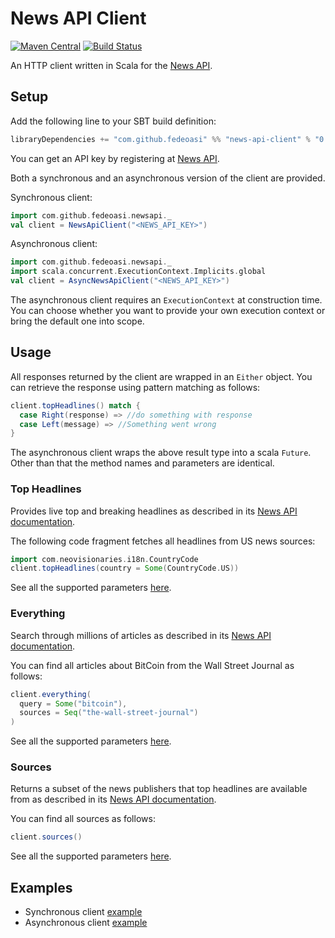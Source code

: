 # News API Client

[![Maven Central](https://maven-badges.herokuapp.com/maven-central/com.github.fedeoasi/news-api-client_2.12/badge.svg)](
https://maven-badges.herokuapp.com/maven-central/com.github.fedeoasi/news-api-client_2.12)
[![Build Status](https://travis-ci.org/fedeoasi/news-api-client.svg?branch=master)](https://travis-ci.org/fedeoasi/news-api-client)

An HTTP client written in Scala for the [News API](https://newsapi.org).

## Setup

Add the following line to your SBT build definition:

```scala
libraryDependencies += "com.github.fedeoasi" %% "news-api-client" % "0.4"
```

You can get an API key by registering at [News API](https://newsapi.org/account).

Both a synchronous and an asynchronous version of the client are provided.

Synchronous client:

```scala
import com.github.fedeoasi.newsapi._
val client = NewsApiClient("<NEWS_API_KEY>")
```

Asynchronous client:

```scala
import com.github.fedeoasi.newsapi._
import scala.concurrent.ExecutionContext.Implicits.global
val client = AsyncNewsApiClient("<NEWS_API_KEY>")
```

The asynchronous client requires an `ExecutionContext` at construction
time. You can choose whether you want to provide your own execution
context or bring the default one into scope.

## Usage

All responses returned by the client are wrapped in an `Either` object. You can
retrieve the response using pattern matching as follows:

```scala
client.topHeadlines() match {
  case Right(response) => //do something with response
  case Left(message) => //Something went wrong
}
```

The asynchronous client wraps the above result type into a scala `Future`.
Other than that the method names and parameters are identical.

### Top Headlines

Provides live top and breaking headlines as described in its
[News API documentation](https://newsapi.org/docs/endpoints/top-headlines).

The following code fragment fetches all headlines from US news sources:

```scala
import com.neovisionaries.i18n.CountryCode
client.topHeadlines(country = Some(CountryCode.US))
```

See all the supported parameters [here](
https://github.com/fedeoasi/news-api-client/blob/7040e778697c25a1a5073701e3b4af0125b549ef/src/main/scala/com/github/fedeoasi/newsapi/NewsApiClient.scala#L18).

### Everything

Search through millions of articles as described in its
[News API documentation](https://newsapi.org/docs/endpoints/everything).

You can find all articles about BitCoin from the Wall Street Journal as
follows:

```scala
client.everything(
  query = Some("bitcoin"),
  sources = Seq("the-wall-street-journal")
)
```

See all the supported parameters [here](
https://github.com/fedeoasi/news-api-client/blob/7040e778697c25a1a5073701e3b4af0125b549ef/src/main/scala/com/github/fedeoasi/newsapi/NewsApiClient.scala#L39).

### Sources

Returns a subset of the news publishers that top headlines are available
from as described in its
[News API documentation](https://newsapi.org/docs/endpoints/sources).

You can find all sources as follows:

```scala
client.sources()
```

See all the supported parameters [here](
https://github.com/fedeoasi/news-api-client/blob/7040e778697c25a1a5073701e3b4af0125b549ef/src/main/scala/com/github/fedeoasi/newsapi/NewsApiClient.scala#L67).

## Examples

- Synchronous client [example](https://github.com/fedeoasi/news-api-client/blob/master/src/main/scala/com/github/fedeoasi/newsapi/SampleMain.scala)
- Asynchronous client [example](https://github.com/fedeoasi/news-api-client/blob/master/src/main/scala/com/github/fedeoasi/newsapi/SampleAsyncMain.scala)